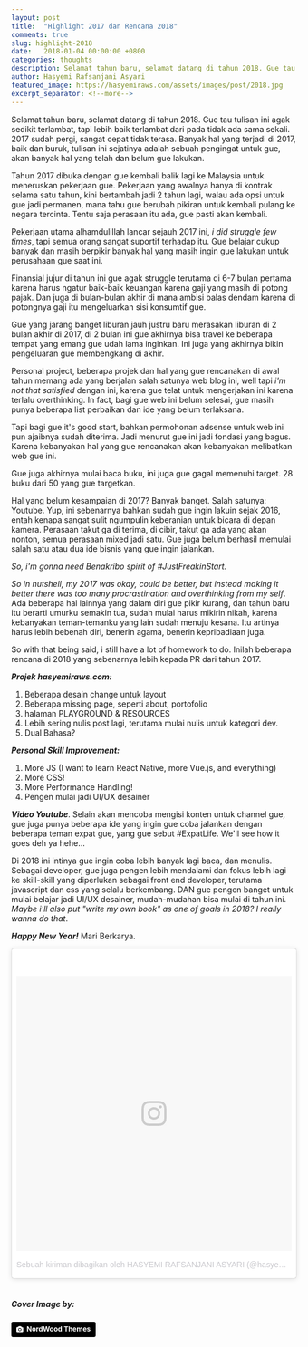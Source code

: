 ```yaml
---
layout: post
title:  "Highlight 2017 dan Rencana 2018"
comments: true
slug: highlight-2018
date:   2018-01-04 00:00:00 +0800
categories: thoughts
description: Selamat tahun baru, selamat datang di tahun 2018. Gue tau tulisan ini agak sedikit terlambat, tapi lebih baik terlambat dari pada tidak ada sama sekali. 2017 sudah pergi, sangat cepat tidak terasa. Banyak hal yang terjadi di 2017, baik dan buruk, tulisan ini sejatinya adalah sebuah pengingat buat gue, akan banyak hal yang telah dan belum gue lakukan.
author: Hasyemi Rafsanjani Asyari
featured_image: https://hasyemiraws.com/assets/images/post/2018.jpg
excerpt_separator: <!--more-->
---
```


<p class="intro">Selamat tahun baru, selamat datang di tahun 2018. Gue tau tulisan ini agak sedikit terlambat, tapi lebih baik terlambat dari pada tidak ada sama sekali. 2017 sudah pergi, sangat cepat tidak terasa. Banyak hal yang terjadi di 2017, baik dan buruk, tulisan ini sejatinya adalah sebuah pengingat untuk gue, akan banyak hal yang telah dan belum gue lakukan.</p>

Tahun 2017 dibuka dengan gue kembali balik lagi ke Malaysia untuk meneruskan pekerjaan gue. Pekerjaan yang awalnya hanya di kontrak selama satu tahun, kini bertambah jadi 2 tahun lagi, walau ada opsi untuk gue jadi permanen, mana tahu gue berubah pikiran untuk kembali pulang ke negara tercinta. Tentu saja perasaan itu ada, gue pasti akan kembali.

Pekerjaan utama alhamdulillah lancar sejauh 2017 ini, *i did struggle few times*, tapi semua orang sangat suportif terhadap itu. Gue belajar cukup banyak dan masih berpikir banyak hal yang masih ingin gue lakukan untuk perusahaan gue saat ini. 

Finansial jujur di tahun ini gue agak struggle terutama di 6-7 bulan pertama karena harus ngatur baik-baik keuangan karena gaji yang masih di potong pajak. Dan juga di bulan-bulan akhir di mana ambisi balas dendam karena di potongnya gaji itu mengeluarkan sisi konsumtif gue.

Gue yang jarang banget liburan jauh justru baru merasakan liburan di 2 bulan akhir di 2017, di 2 bulan ini gue akhirnya bisa travel ke beberapa tempat yang emang gue udah lama inginkan. Ini juga yang akhirnya bikin pengeluaran gue membengkang di akhir.

Personal project, beberapa projek dan hal yang gue rencanakan di awal tahun memang ada yang berjalan salah satunya web blog ini, well tapi *i'm not that satisfied* dengan ini, karena gue telat untuk mengerjakan ini karena terlalu overthinking. In fact, bagi gue web ini belum selesai, gue masih punya beberapa list perbaikan dan ide yang belum terlaksana.

Tapi bagi gue it's good start, bahkan permohonan adsense untuk web ini pun ajaibnya sudah diterima. Jadi menurut gue ini jadi fondasi yang bagus. Karena kebanyakan hal yang gue rencanakan akan kebanyakan melibatkan web gue ini.

Gue juga akhirnya mulai baca buku, ini juga gue gagal memenuhi target. 28 buku dari 50 yang gue targetkan.

Hal yang belum kesampaian di 2017? Banyak banget. Salah satunya: Youtube. Yup, ini sebenarnya bahkan sudah gue ingin lakuin sejak 2016, entah kenapa sangat sulit ngumpulin keberanian untuk bicara di depan kamera. Perasaan takut ga di terima, di cibir, takut ga ada yang akan nonton, semua perasaan mixed jadi satu. Gue juga belum berhasil memulai salah satu atau dua ide bisnis yang gue ingin jalankan.

*So, i'm gonna need Benakribo spirit of #JustFreakinStart.*

*So in nutshell, my 2017 was okay, could be better, but instead making it better there was too many procrastination and overthinking from my self*. Ada beberapa hal lainnya yang dalam diri gue pikir kurang, dan tahun baru itu berarti umurku semakin tua, sudah mulai harus mikirin nikah, karena kebanyakan teman-temanku yang lain sudah menuju kesana. Itu artinya harus lebih bebenah diri, benerin agama, benerin kepribadiaan juga.

So with that being said, i still have a lot of homework to do. Inilah beberapa rencana di 2018 yang sebenarnya lebih kepada PR dari tahun 2017.

***Projek hasyemiraws.com:***
1. Beberapa desain change untuk layout
2. Beberapa missing page, seperti about, portofolio
3. halaman PLAYGROUND & RESOURCES
4. Lebih sering nulis post lagi, terutama mulai nulis untuk kategori dev.
5. Dual Bahasa?

***Personal Skill Improvement:***
1. More JS (I want to learn React Native, more Vue.js, and everything)
2. More CSS!
3. More Performance Handling!
4. Pengen mulai jadi UI/UX desainer

***Video Youtube***. Selain akan mencoba mengisi konten untuk channel gue, gue juga punya beberapa ide yang ingin gue coba jalankan dengan beberapa teman expat gue, yang gue sebut #ExpatLife. We'll see how it goes deh ya hehe...

Di 2018 ini intinya gue ingin coba lebih banyak lagi baca, dan menulis. Sebagai developer, gue juga pengen lebih mendalami dan fokus lebih lagi ke skill-skill yang diperlukan sebagai front end developer, terutama javascript dan css yang selalu berkembang. DAN gue pengen banget untuk mulai belajar jadi UI/UX desainer, mudah-mudahan bisa mulai di tahun ini. *Maybe i'll also put "write my own book" as one of goals in 2018? I really wanna do that*.

***Happy New Year!*** Mari Berkarya.

<blockquote class="instagram-media" data-instgrm-permalink="https://www.instagram.com/p/BdW90vTgOye/" data-instgrm-version="8" style=" background:#FFF; border:0; border-radius:3px; box-shadow:0 0 1px 0 rgba(0,0,0,0.5),0 1px 10px 0 rgba(0,0,0,0.15); margin: 1px; max-width:658px; padding:0; width:99.375%; width:-webkit-calc(100% - 2px); width:calc(100% - 2px);"><div style="padding:8px;"> <div style=" background:#F8F8F8; line-height:0; margin-top:40px; padding:50.0% 0; text-align:center; width:100%;"> <div style=" background:url(data:image/png;base64,iVBORw0KGgoAAAANSUhEUgAAACwAAAAsCAMAAAApWqozAAAABGdBTUEAALGPC/xhBQAAAAFzUkdCAK7OHOkAAAAMUExURczMzPf399fX1+bm5mzY9AMAAADiSURBVDjLvZXbEsMgCES5/P8/t9FuRVCRmU73JWlzosgSIIZURCjo/ad+EQJJB4Hv8BFt+IDpQoCx1wjOSBFhh2XssxEIYn3ulI/6MNReE07UIWJEv8UEOWDS88LY97kqyTliJKKtuYBbruAyVh5wOHiXmpi5we58Ek028czwyuQdLKPG1Bkb4NnM+VeAnfHqn1k4+GPT6uGQcvu2h2OVuIf/gWUFyy8OWEpdyZSa3aVCqpVoVvzZZ2VTnn2wU8qzVjDDetO90GSy9mVLqtgYSy231MxrY6I2gGqjrTY0L8fxCxfCBbhWrsYYAAAAAElFTkSuQmCC); display:block; height:44px; margin:0 auto -44px; position:relative; top:-22px; width:44px;"></div></div><p style=" color:#c9c8cd; font-family:Arial,sans-serif; font-size:14px; line-height:17px; margin-bottom:0; margin-top:8px; overflow:hidden; padding:8px 0 7px; text-align:center; text-overflow:ellipsis; white-space:nowrap;"><a href="https://www.instagram.com/p/BdW90vTgOye/" style=" color:#c9c8cd; font-family:Arial,sans-serif; font-size:14px; font-style:normal; font-weight:normal; line-height:17px; text-decoration:none;" target="_blank">Sebuah kiriman dibagikan oleh HASYEMI RAFSANJANI ASYARI (@hasyemiraws)</a> pada <time style=" font-family:Arial,sans-serif; font-size:14px; line-height:17px;" datetime="2017-12-31T07:50:12+00:00">30 Des 2017 jam 11:50 PST</time></p></div></blockquote> <script async defer src="//platform.instagram.com/en_US/embeds.js"></script>
<br/>

##### **Cover Image by:**  
<a style="background-color:black;color:white;text-decoration:none;padding:4px 6px;font-family:-apple-system, BlinkMacSystemFont, &quot;San Francisco&quot;, &quot;Helvetica Neue&quot;, Helvetica, Ubuntu, Roboto, Noto, &quot;Segoe UI&quot;, Arial, sans-serif;font-size:12px;font-weight:bold;line-height:1.2;display:inline-block;border-radius:3px;" href="https://unsplash.com/@nordwood?utm_medium=referral&amp;utm_campaign=photographer-credit&amp;utm_content=creditBadge" target="_blank" rel="noopener noreferrer" title="Download free do whatever you want high-resolution photos from NordWood Themes"><span style="display:inline-block;padding:2px 3px;"><svg xmlns="http://www.w3.org/2000/svg" style="height:12px;width:auto;position:relative;vertical-align:middle;top:-1px;fill:white;" viewBox="0 0 32 32"><title>unsplash-logo</title><path d="M20.8 18.1c0 2.7-2.2 4.8-4.8 4.8s-4.8-2.1-4.8-4.8c0-2.7 2.2-4.8 4.8-4.8 2.7.1 4.8 2.2 4.8 4.8zm11.2-7.4v14.9c0 2.3-1.9 4.3-4.3 4.3h-23.4c-2.4 0-4.3-1.9-4.3-4.3v-15c0-2.3 1.9-4.3 4.3-4.3h3.7l.8-2.3c.4-1.1 1.7-2 2.9-2h8.6c1.2 0 2.5.9 2.9 2l.8 2.4h3.7c2.4 0 4.3 1.9 4.3 4.3zm-8.6 7.5c0-4.1-3.3-7.5-7.5-7.5-4.1 0-7.5 3.4-7.5 7.5s3.3 7.5 7.5 7.5c4.2-.1 7.5-3.4 7.5-7.5z"></path></svg></span><span style="display:inline-block;padding:2px 3px;">NordWood Themes</span></a>
